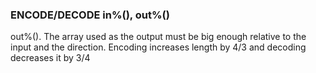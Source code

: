 

### ENCODE/DECODE in%(), out%()

 out%(). The array used as the output must be big enough relative to the input and the direction. Encoding increases length by 4/3 and decoding decreases it by 3/4